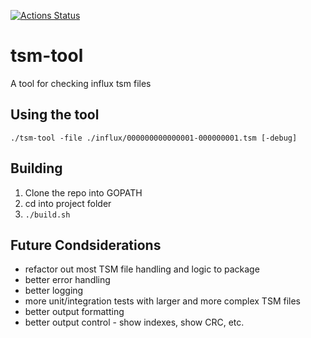 [![Actions Status](https://github.com/amazing0x41/tsm-tool/workflows/Go/badge.svg)](https://github.com/amazing0x41/tsm-tool/actions)
# tsm-tool
A tool for checking influx tsm files

## Using the tool
`./tsm-tool -file ./influx/000000000000001-000000001.tsm [-debug]`

## Building
1. Clone the repo into GOPATH
1. cd into project folder
1. `./build.sh`

## Future Condsiderations
- refactor out most TSM file handling and logic to package
- better error handling
- better logging
- more unit/integration tests with larger and more complex TSM files
- better output formatting
- better output control - show indexes, show CRC, etc.
